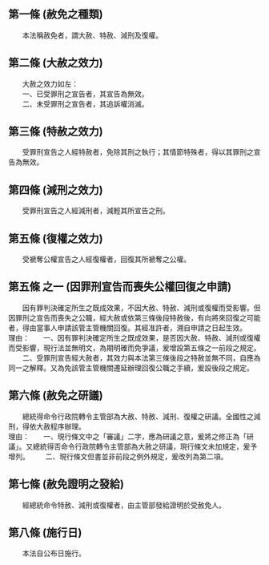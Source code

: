 第一條 (赦免之種類)
-------------------
　　本法稱赦免者，謂大赦、特赦、減刑及復權。  


第二條 (大赦之效力)
-------------------
　　大赦之效力如左：  
　　一、已受罪刑之宣告者，其宣告為無效。  
　　二、未受罪刑之宣告者，其追訴權消滅。  


第三條 (特赦之效力)
-------------------
　　受罪刑宣告之人經特赦者，免除其刑之執行；其情節特殊者，得以其罪刑之宣告為無效。  


第四條 (減刑之效力)
-------------------
　　受罪刑宣告之人經減刑者，減輕其所宣告之刑。  


第五條 (復權之效力)
-------------------
　　受褫奪公權宣告之人經復權者，回復其所褫奪之公權。  


第五條 之一 (因罪刑宣告而喪失公權回復之申請)
--------------------------------------------
　　因有罪判決確定所生之既成效果，不因大赦、特赦、減刑或復權而受影響。但因罪刑之宣告而喪失之公職，經大赦或依第三條後段特赦後，有向將來回復之可能者，得由當事人申請該管主管機關回復。其經准許者，溯自申請之日起生效。  
理由：　　一、因有罪判決確定所生之既成效果，是否因大赦、特赦、減刑或復權而受影響，現行法並無明文，為期明確而免爭議，爰增設第五條之一前段之規定。
　　二、受罪刑宣告經大赦者，其效力與本法第三條後段之特赦並無不同，自應為同一之解釋。又為免該管主管機關遷延辦理回復公職之手續，爰設後段之規定。

第六條 (赦免之研議)
-------------------
　　總統得命令行政院轉令主管部為大赦、特赦、減刑、復權之研議。全國性之減刑，得依大赦程序辦理。  
理由：　　一、現行條文中之「審議」二字，應為研議之意，爰將之修正為「研議」。又總統得否命令行政院轉令主管部為大赦之研議，現行條文未加規定，爰予增列。
　　二、現行條文但書並非前段之例外規定，爰改列為第二項。

第七條 (赦免證明之發給)
-----------------------
　　經總統命令特赦、減刑或復權者，由主管部發給證明於受赦免人。  


第八條 (施行日)
---------------
　　本法自公布日施行。
